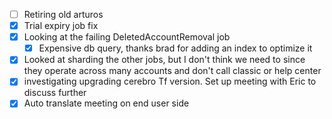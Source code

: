 * [ ] Retiring old arturos  
* [x] Trial expiry job fix
* [x] Looking at the failing DeletedAccountRemoval job
  * [x] Expensive db query, thanks brad for adding an index to optimize it
* [x] Looked at sharding the other jobs, but I don't think we need to since they operate across many accounts and don't call classic or help center
* [x] investigating upgrading cerebro Tf version. Set up meeting with Eric to discuss further
* [x] Auto translate meeting on end user side
